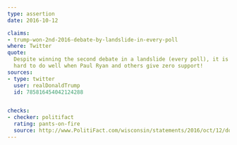 ```yaml
---
type: assertion
date: 2016-10-12

claims:
- trump-won-2nd-2016-debate-by-landslide-in-every-poll
where: Twitter
quote:
  Despite winning the second debate in a landslide (every poll), it is
  hard to do well when Paul Ryan and others give zero support!
sources:
- type: twitter
  user: realDonaldTrump
  id: 785816454042124288


checks:
- checker: politifact
  rating: pants-on-fire
  source: http://www.PolitiFact.com/wisconsin/statements/2016/oct/12/donald-trump/donald-trumps-ridiculous-claim-all-polls-show-he-w/
---
```

